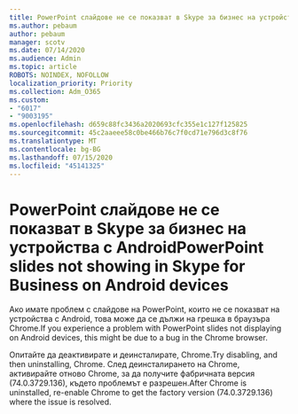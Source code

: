 ```yaml
---
title: PowerPoint слайдове не се показват в Skype за бизнес на устройства с Android
ms.author: pebaum
author: pebaum
manager: scotv
ms.date: 07/14/2020
ms.audience: Admin
ms.topic: article
ROBOTS: NOINDEX, NOFOLLOW
localization_priority: Priority
ms.collection: Adm_O365
ms.custom:
- "6017"
- "9003195"
ms.openlocfilehash: d659c88fc3436a2020693cfc355e1c127f125825
ms.sourcegitcommit: 45c2aaeee58c0be466b76c7f0cd71e796d3c8f76
ms.translationtype: MT
ms.contentlocale: bg-BG
ms.lasthandoff: 07/15/2020
ms.locfileid: "45141325"
---
```

# <a name="powerpoint-slides-not-showing-in-skype-for-business-on-android-devices"></a><span data-ttu-id="a5430-102">PowerPoint слайдове не се показват в Skype за бизнес на устройства с Android</span><span class="sxs-lookup"><span data-stu-id="a5430-102">PowerPoint slides not showing in Skype for Business on Android devices</span></span>

<span data-ttu-id="a5430-103">Ако имате проблем с слайдове на PowerPoint, които не се показват на устройства с Android, това може да се дължи на грешка в браузъра Chrome.</span><span class="sxs-lookup"><span data-stu-id="a5430-103">If you experience a problem with PowerPoint slides not displaying on Android devices, this might be due to a bug in the Chrome browser.</span></span>

<span data-ttu-id="a5430-104">Опитайте да деактивирате и деинсталирате, Chrome.</span><span class="sxs-lookup"><span data-stu-id="a5430-104">Try disabling, and then uninstalling, Chrome.</span></span> <span data-ttu-id="a5430-105">След деинсталирането на Chrome, активирайте отново Chrome, за да получите фабричната версия (74.0.3729.136), където проблемът е разрешен.</span><span class="sxs-lookup"><span data-stu-id="a5430-105">After Chrome is uninstalled, re-enable Chrome to get the factory version (74.0.3729.136) where the issue is resolved.</span></span>